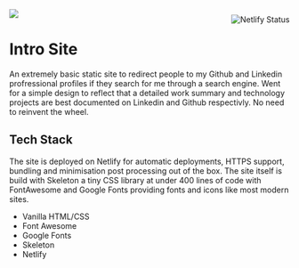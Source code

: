 
<img src='preview.gif' />

<img style='padding-top:10px' alt='Netlify Status' src='https://api.netlify.com/api/v1/badges/8a2b5aac-70fc-4a0f-a414-72a4fb84f6fd/deploy-status' align='right' />

# Intro Site

An extremely basic static site to redirect people to my Github and Linkedin profressional profiles if they search for me through a search engine. Went for a simple design to reflect that a detailed work summary and technology projects are best documented on Linkedin and Github respectivly. No need to reinvent the wheel.

## Tech Stack

The site is deployed on Netlify for automatic deployments, HTTPS support, bundling and minimisation post processing out of the box. The site itself is build with Skeleton a tiny CSS library at under 400 lines of code with FontAwesome and Google Fonts providing fonts and icons like most modern sites.

* Vanilla HTML/CSS
* Font Awesome 
* Google Fonts
* Skeleton
* Netlify
